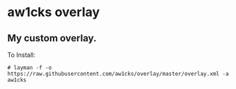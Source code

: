 # aw1cks overlay
## My custom overlay.
To Install:
````
# layman -f -o https://raw.githubusercontent.com/aw1cks/overlay/master/overlay.xml -a aw1cks
````
